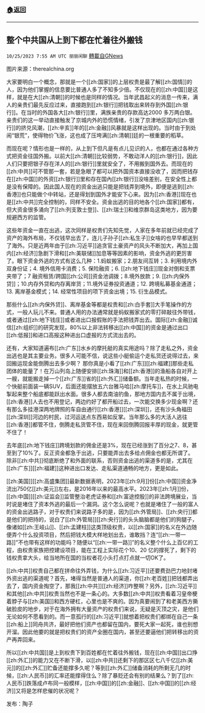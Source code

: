 ###  [:house:返回](README.md)
---


## 整个中共国从上到下都在忙着往外搬钱
`10/25/2023 7:55 AM UTC 丽丽闲聊` [轉載自GNews](https://gnews.org/articles/1878011)

图片来源：therealchina.org

大家要明白一个概念，那就是一个[[zh:国家]]的上层权贵是最了解[[zh:国情]]的人，因为他们掌握的信息要比普通人多了不知多少倍。不仅现在的[[zh:中国]]是这样，就是在大[[zh:清朝]]的时候也是同样的情况。当年武昌起义的消息一传来，满人的亲贵们最先反应过来，直接跑到[[zh:银行]]把钱取出来转存到外国[[zh:银行]]。在当时的外国各大[[zh:银行]]里，满族亲贵的存款高达2000 多万两白银。亲贵们的这一举动直接触发了京城内外的恐慌情绪，引发了京津地区国内[[zh:银行]]的挤兑风潮，[[zh:辛亥]]年的[[zh:金融]]风暴就是这样出现的。当时由于到处闹“银荒”，使得物价飞涨，这也成了压垮满[[zh:清朝]]廷的一根重要的稻草。

而现在呢？情形也是一样的，从上到下但凡是有点儿见识的人，也都在通过各种方式把资金往国外搬。以前大[[zh:清朝]]比较弱势，不敢动洋人的[[zh:银行]]，因此人们只要把银子存在洋人的[[zh:银行]]里就安全了，不用搬到国外去。而现在的[[zh:中共]]可不管那一套，若是急眼了都可以把外国资本直接没收了，因而把钱存在[[zh:中国]]的外资[[zh:银行]]里和存在国內[[zh:银行]]没啥差别，在安全性上都是没有保障的。因此国人现在的资金出逃只能是把钱弄到境外，即便是逃到[[zh:香港]]也只能做个中转站，还是得划到国外才能安下心来。因为[[zh:香港]]现在也是[[zh:中共]]完全控制的，同样不安全。资金出逃的目的地各个[[zh:国家]]都有，但大资金很多涌向了[[zh:列支敦士登]]、[[zh:瑞士]]和维京群岛这类地方，因为要规避西方的监管。

这些年资金一直在出逃，这次同样是权贵们先知先觉，人家在多年前就已经完成了资产的海外布局，不仅钱早出去了，连儿子孙子[[zh:私生子]]女啥的也早早都送到了海外。只是近两年由于[[zh:习近平]]追贪官土豪资产的风头不断加大，再加上国内[[zh:经济]]急剧下滑和[[zh:美联储]]加息等等因素的影响，资金外逃的更厉害了。眼下资金外逃的方式有这么几种：1.蚂蚁搬家；2.朋友间互转；3. 利用境内外双身份证；4. 境外信用卡消费；5. 保险融资；6. [[zh:地下钱庄]]现金对倒和支票夹带了；7 融资租赁/跨国[[zh:公司]]资金池调拨；8.境外放款；9. [[zh:内保外贷]]；10.内存外贷和内存离岸货；11.境外证券投资通道；12. 跨境私募基金通道；13. 离岸基金模式；14. 经常性项目的项下资金出境；15. 衍生品模式。

那些什么[[zh:内保外贷]]、离岸基金等都是权贵和[[zh:白手套]]大手笔操作的方式，一般人玩儿不来。普通人用的办法通常就是蚂蚁搬家式的零打碎敲往外带钱，或者通过[[zh:地下钱庄]]或者进出口报假账的手法把钱弄出去。国际[[zh:金融]]诚信[[zh:组织]]的研究发现，80%以上非法转移出[[zh:中国]]的资金是通过出口[[zh:低报]]和进口高报这种进出口虚报的方式流出去的。

还有，大家知道遍布[[zh:广东]]水乡的摩托艇的真实用途吗？除了走私之外，资金出逃也是其主要业务。很多人可能不信，说这些小艇偷运个走私货还说得过去，来回搬运现金能倒腾出去多少啊？ 那你真是小看了[[zh:广东]][[zh:福建]]那些走私团体的能量了！在万山列岛上随便安排[[zh:珠海]]和[[zh:香港]]的渔船各自对开上一艘，就能搬走掉一个[[zh:广东]]省的[[zh:外汇]]储备额。当年走私热的时候，一个快艇前面装一辆SUV，后面还能摆放五六台雅马哈[[zh:摩托车]]，在水上风驰电掣起来整个船底都能跃出水面。很多人都去南油钓鱼，那地方国内去不属于出境，[[zh:香港]]人去也不用登记，两边约好了都开船过去，一次能交换多少现金啊？还有那么多挂港深两地牌照的车自由通行[[zh:香港]][[zh:深圳]]，还有沙头角福田[[zh:深圳]]河边的村民，过河运送点东西易如反掌。当年那么多的大活人逃往[[zh:香港]]都管不住，倒腾走私货管不住，现在来回倒腾回报丰厚的现金，就更管不住了！

去年底[[zh:地下钱庄]]跨境划款的佣金还是3%，现在已经涨到了百分之7、8，甚至到了10%了。反正资金都急于出逃，只要能弄出去多给点佣金也都无所谓了。除非[[zh:中共]]彻底断绝了和外面的联系，否则资金出逃的渠道多的是，尤其在[[zh:广东]][[zh:福建]]这种进出口发达、走私渠道通畅的地方，更是如此。

[[zh:美国]][[zh:高盛集团]]最新数据表明，2023年[[zh:9月]]份[[zh:中国]]资金净流出750亿[[zh:美元]]左右，是2016年以来的最高水平。2023年[[zh:1月]]份，[[zh:中国]][[zh:证监会]]监管整治老虎证券和[[zh:富途控股]]的非法跨境展业，当时说是堵住了资本外逃的最后一个漏洞。这个怎么说呢？也就是堵住了一般的富人的资金出逃路子，对于权贵们来说路子多的是，因为[[zh:外管局]]、[[zh:央行]]都是他们的把持的，说白了[[zh:外管局]][[zh:央行]]的头头脑脑都是他们的狗腿子，像诸如[[zh:王岐山]]、[[zh:孟建柱]]这类顶级权贵，以[[zh:国家]]的名义在外边随便弄个什么投资项目，然后把钱大模大样地划出去，谁敢挡？连“[[zh:一带一路]]”不也带有这样的功能吗？随便以“[[zh:一带一路]]”的名义整个什么上百亿的工程，由权贵家族把控建设项目，能在工程上实际花个10、20 亿的撑死了，剩下的钱权贵拿大头，给当地所在国的当权者花小头打点打点就一切OK了。

[[zh:中共]]权贵自己都在拼命往外弄钱，为什么[[zh:习近平]]还要费劲巴力地封堵外资出逃的渠道呢？首先，堵得当然是普通人的渠道，你[[zh:老百姓]]把钱都弄出去了，国内资金掏空了，那我[[zh:中共]][[zh:经济]]咋整啊？另外，[[zh:习近平]]和其他[[zh:中共]]权贵当然也不是一条心的。大多数[[zh:中共]]权贵看着习皇帝梗着脖子与[[zh:美国]]和西方硬杠，心里也是不爽的。因为真要闹到了和老美西方撕破脸皮的地步，对于在海外拥有大量资产的权贵们来说，无疑是灭顶之灾，是他们无论如何不愿看到的。而一意孤行的[[zh:习近平]]就想着把权贵们都绑在自己一条[[zh:船上]]同舟共济，最好把他们资产也都留在国内，要死大家一起死，谁也别想开溜。因此他要的就是把权贵们的资产全圈在国内，甚至还要逼他们把转移出的资产再弄回来。

所以[[zh:中共国]]是上到权贵下到百姓都在忙着往外搬钱，现在[[zh:中国]]出口挣[[zh:外汇]]的能力又在不断下滑，以[[zh:中共]]还剩下的那区区七八千亿[[zh:美元]]的[[zh:外汇]]贮备还能撑多久呢？等到[[zh:外汇]]储备消耗的所剩无几的时候，[[zh:人民币]]的汇率还能撑得住么？除了暴贬还会有别的结果么？到了[[zh:人民币]]跌落成卢布同一般模样，[[zh:中国]]的[[zh:金融]]、[[zh:中国]]的[[zh:经济]]又将是怎样悲催的状况呢？

发布：陶子
